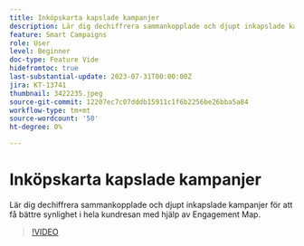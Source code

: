 ```yaml
---
title: Inköpskarta kapslade kampanjer
description: Lär dig dechiffrera sammankopplade och djupt inkapslade kampanjer för att få bättre synlighet i hela kundresan med hjälp av Engagement Map.
feature: Smart Campaigns
role: User
level: Beginner
doc-type: Feature Vide
hidefromtoc: true
last-substantial-update: 2023-07-31T00:00:00Z
jira: KT-13741
thumbnail: 3422235.jpeg
source-git-commit: 12207ec7c07dddb15911c1f6b2256be26bba5a84
workflow-type: tm+mt
source-wordcount: '50'
ht-degree: 0%

---
```



# Inköpskarta kapslade kampanjer

Lär dig dechiffrera sammankopplade och djupt inkapslade kampanjer för att få bättre synlighet i hela kundresan med hjälp av Engagement Map.

>[!VIDEO](https://video.tv.adobe.com/v/3422235/?learn=on)
